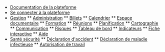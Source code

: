 * [Documentation de la plateforme](/)
* [Se connecter à la plateforme](connexions.md)
* [Gestion](gestion/README.md)
** [Administration](gestion/README.md#module-administration)
** [Billets](gestion/README.md#module-billets)
** [Calendrier](gestion/README.md#module-calendrier)
** [Espace documentaire](gestion/README.md#module-espace-documentaire)
** [Formation](gestion/README.md#module-formation)
** [Réunions](gestion/README.md#module-réunions)
** [Planification](gestion/README.md#module-planification)
** [Cartographie](gestion/README.md#module-cartographie)
** [Communication](gestion/README.md#module-communication)
** [Risques](gestion/README.md#module-risques)
** [Tableau de bord](gestion/README.md#module-tableau-de-bord)
** [Indicateurs](gestion/README.md#module-indicateurs)
** [Fiche interactive](gestion/README.md#module-fiche-interactive)
** [Aide](gestion/README.md#module-aide)
* [Santé sécurité](sante_securite/README.md)
** [Déclaration d'accident](sante_securite/README.md#module-déclaration-d39accidents)
** [Déclaration de maladie infectieuse](sante_securite/README.md#module-déclaration-des-maladies-infectieuses)
** [Autorisation de travail](sante_securite/README.md#module-autorisations-de-travail)
